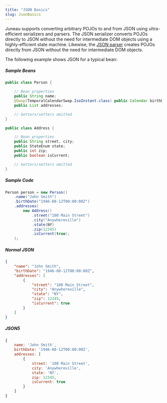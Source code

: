 ```yaml
---
title: "JSON Basics"
slug: JsonBasics
---
```


Juneau supports converting arbitrary POJOs to and from JSON using ultra-efficient serializers and parsers.
The JSON serializer converts POJOs directly to JSON without the need for intermediate DOM objects using a
highly-efficient state machine.
Likewise, the <a href="/site/apidocs/org/apache/juneau/json/JsonParser.html" target="_blank">JSON parser</a> creates POJOs directly from JSON without the need for intermediate DOM objects.

The following example shows JSON for a typical bean:

##### Sample Beans

```java
public class Person {

    // Bean properties
    public String name;
    @Swap(TemporalCalendarSwap.IsoInstant.class) public Calendar birthDate;
    public List addresses;

    // Getters/setters omitted
}

public class Address {

    // Bean properties
    public String street, city;
    public StateEnum state;
    public int zip;
    public boolean isCurrent;

    // Getters/setters omitted
}
```

##### Sample Code

```java
Person person = new Person()
    .name("John Smith")
    .birthDate("1946-08-12T00:00:00Z")
    .addresses(
        new Address()
            .street("100 Main Street")
            .city("Anywhereville")
            .state(NY)
            .zip(12345)
            .isCurrent(true);
    );
```

##### Normal JSON

```json
{
    "name": "John Smith",
    "birthDate": "1946-08-12T00:00:00Z",
    "addresses": [
        {
            "street": "100 Main Street",
            "city": "Anywhereville",
            "state": "NY",
            "zip": 12345,
            "isCurrent": true
        }
    ]
}
```

##### JSON5

```js
{
    name: 'John Smith',
    birthDate: '1946-08-12T00:00:00Z',
    addresses: [
        {
            street: '100 Main Street',
            city: 'Anywhereville',
            state: 'NY',
            zip: 12345,
            isCurrent: true
        }
    ]
}
```
